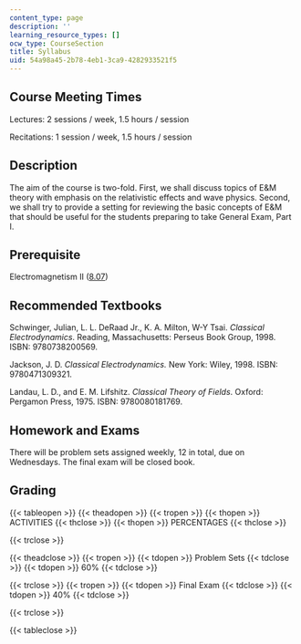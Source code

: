 ```yaml
---
content_type: page
description: ''
learning_resource_types: []
ocw_type: CourseSection
title: Syllabus
uid: 54a98a45-2b78-4eb1-3ca9-4282933521f5
---
```


Course Meeting Times
--------------------

Lectures: 2 sessions / week, 1.5 hours / session

Recitations: 1 session / week, 1.5 hours / session

Description
-----------

The aim of the course is two-fold. First, we shall discuss topics of E&M theory with emphasis on the relativistic effects and wave physics. Second, we shall try to provide a setting for reviewing the basic concepts of E&M that should be useful for the students preparing to take General Exam, Part I.

Prerequisite
------------

Electromagnetism II ([8.07](https://ocwcms.mit.edu/courses/physics/8-07-electromagnetism-ii-fall-2012))

Recommended Textbooks
---------------------

Schwinger, Julian, L. L. DeRaad Jr., K. A. Milton, W-Y Tsai. _Classical Electrodynamics_. Reading, Massachusetts: Perseus Book Group, 1998. ISBN: 9780738200569.

Jackson, J. D. _Classical Electrodynamics._ New York: Wiley, 1998. ISBN: 9780471309321.

Landau, L. D., and E. M. Lifshitz. _Classical Theory of Fields_. Oxford: Pergamon Press, 1975. ISBN: 9780080181769.

Homework and Exams
------------------

There will be problem sets assigned weekly, 12 in total, due on Wednesdays. The final exam will be closed book.

Grading
-------

{{< tableopen >}}
{{< theadopen >}}
{{< tropen >}}
{{< thopen >}}
ACTIVITIES
{{< thclose >}}
{{< thopen >}}
PERCENTAGES
{{< thclose >}}

{{< trclose >}}

{{< theadclose >}}
{{< tropen >}}
{{< tdopen >}}
Problem Sets
{{< tdclose >}}
{{< tdopen >}}
60%
{{< tdclose >}}

{{< trclose >}}
{{< tropen >}}
{{< tdopen >}}
Final Exam
{{< tdclose >}}
{{< tdopen >}}
40%
{{< tdclose >}}

{{< trclose >}}

{{< tableclose >}}